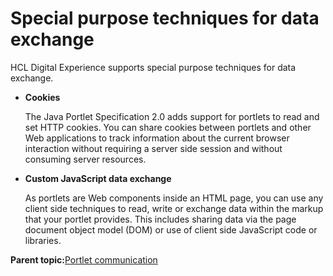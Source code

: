 # Special purpose techniques for data exchange 

HCL Digital Experience supports special purpose techniques for data exchange.

-   **Cookies**

    The Java Portlet Specification 2.0 adds support for portlets to read and set HTTP cookies. You can share cookies between portlets and other Web applications to track information about the current browser interaction without requiring a server side session and without consuming server resources.

-   **Custom JavaScript data exchange**

    As portlets are Web components inside an HTML page, you can use any client side techniques to read, write or exchange data within the markup that your portlet provides. This includes sharing data via the page document object model \(DOM\) or use of client side JavaScript code or libraries.


**Parent topic:**[Portlet communication ](../dev-portlet/pltcom_ptlt_com.md)

